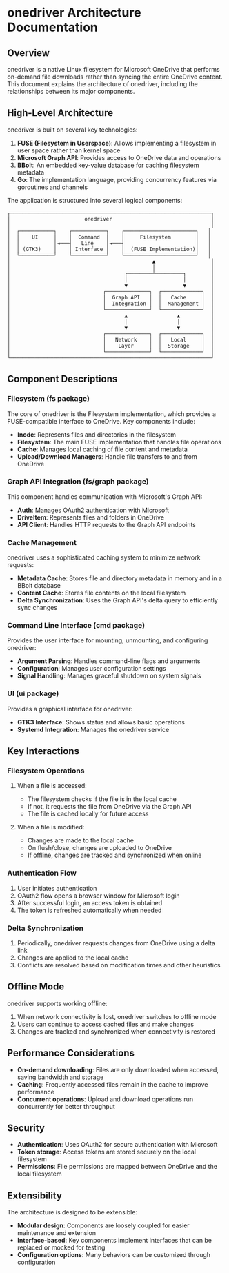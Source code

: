 # onedriver Architecture Documentation

## Overview

onedriver is a native Linux filesystem for Microsoft OneDrive that performs on-demand file downloads rather than syncing the entire OneDrive content. This document explains the architecture of onedriver, including the relationships between its major components.

## High-Level Architecture

onedriver is built on several key technologies:

1. **FUSE (Filesystem in Userspace)**: Allows implementing a filesystem in user space rather than kernel space
2. **Microsoft Graph API**: Provides access to OneDrive data and operations
3. **BBolt**: An embedded key-value database for caching filesystem metadata
4. **Go**: The implementation language, providing concurrency features via goroutines and channels

The application is structured into several logical components:

```
┌─────────────────────────────────────────────────────────────────┐
│                        onedriver                                │
│                                                                 │
│  ┌───────────┐    ┌───────────┐    ┌───────────────────────┐   │
│  │    UI     │    │  Command  │    │     Filesystem        │   │
│  │           │◄───┤   Line    │◄───┤                       │   │
│  │ (GTK3)    │    │ Interface │    │  (FUSE Implementation)│   │
│  └───────────┘    └───────────┘    └───────────────────────┘   │
│                                              ▲                  │
│                                              │                  │
│                                     ┌────────┴─────────┐        │
│                                     │                  │        │
│                                     ▼                  ▼        │
│                              ┌──────────────┐  ┌─────────────┐  │
│                              │  Graph API   │  │   Cache     │  │
│                              │  Integration │  │  Management │  │
│                              └──────────────┘  └─────────────┘  │
│                                     ▲                ▲          │
│                                     │                │          │
│                                     ▼                ▼          │
│                              ┌──────────────┐  ┌─────────────┐  │
│                              │   Network    │  │   Local     │  │
│                              │    Layer     │  │  Storage    │  │
│                              └──────────────┘  └─────────────┘  │
└─────────────────────────────────────────────────────────────────┘
```

## Component Descriptions

### Filesystem (fs package)

The core of onedriver is the Filesystem implementation, which provides a FUSE-compatible interface to OneDrive. Key components include:

- **Inode**: Represents files and directories in the filesystem
- **Filesystem**: The main FUSE implementation that handles file operations
- **Cache**: Manages local caching of file content and metadata
- **Upload/Download Managers**: Handle file transfers to and from OneDrive

### Graph API Integration (fs/graph package)

This component handles communication with Microsoft's Graph API:

- **Auth**: Manages OAuth2 authentication with Microsoft
- **DriveItem**: Represents files and folders in OneDrive
- **API Client**: Handles HTTP requests to the Graph API endpoints

### Cache Management

onedriver uses a sophisticated caching system to minimize network requests:

- **Metadata Cache**: Stores file and directory metadata in memory and in a BBolt database
- **Content Cache**: Stores file contents on the local filesystem
- **Delta Synchronization**: Uses the Graph API's delta query to efficiently sync changes

### Command Line Interface (cmd package)

Provides the user interface for mounting, unmounting, and configuring onedriver:

- **Argument Parsing**: Handles command-line flags and arguments
- **Configuration**: Manages user configuration settings
- **Signal Handling**: Manages graceful shutdown on system signals

### UI (ui package)

Provides a graphical interface for onedriver:

- **GTK3 Interface**: Shows status and allows basic operations
- **Systemd Integration**: Manages the onedriver service

## Key Interactions

### Filesystem Operations

1. When a file is accessed:
   - The filesystem checks if the file is in the local cache
   - If not, it requests the file from OneDrive via the Graph API
   - The file is cached locally for future access

2. When a file is modified:
   - Changes are made to the local cache
   - On flush/close, changes are uploaded to OneDrive
   - If offline, changes are tracked and synchronized when online

### Authentication Flow

1. User initiates authentication
2. OAuth2 flow opens a browser window for Microsoft login
3. After successful login, an access token is obtained
4. The token is refreshed automatically when needed

### Delta Synchronization

1. Periodically, onedriver requests changes from OneDrive using a delta link
2. Changes are applied to the local cache
3. Conflicts are resolved based on modification times and other heuristics

## Offline Mode

onedriver supports working offline:

1. When network connectivity is lost, onedriver switches to offline mode
2. Users can continue to access cached files and make changes
3. Changes are tracked and synchronized when connectivity is restored

## Performance Considerations

- **On-demand downloading**: Files are only downloaded when accessed, saving bandwidth and storage
- **Caching**: Frequently accessed files remain in the cache to improve performance
- **Concurrent operations**: Upload and download operations run concurrently for better throughput

## Security

- **Authentication**: Uses OAuth2 for secure authentication with Microsoft
- **Token storage**: Access tokens are stored securely on the local filesystem
- **Permissions**: File permissions are mapped between OneDrive and the local filesystem

## Extensibility

The architecture is designed to be extensible:

- **Modular design**: Components are loosely coupled for easier maintenance and extension
- **Interface-based**: Key components implement interfaces that can be replaced or mocked for testing
- **Configuration options**: Many behaviors can be customized through configuration